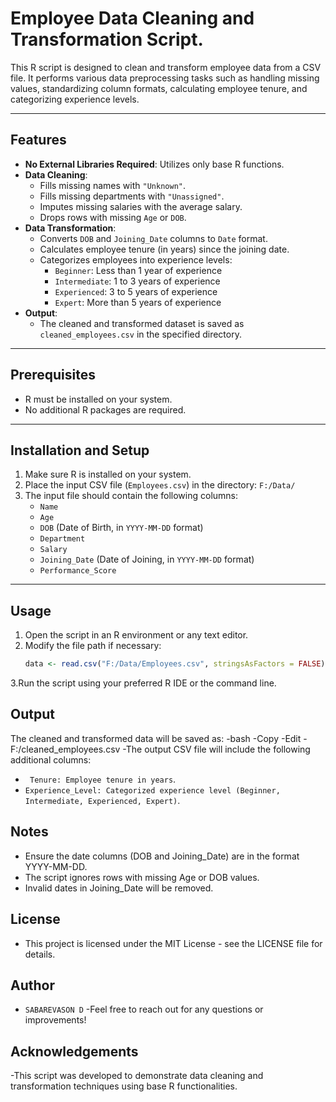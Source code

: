 # Employee Data Cleaning and Transformation Script.

This R script is designed to clean and transform employee data from a CSV file. It performs various data preprocessing tasks such as handling missing values, standardizing column formats, calculating employee tenure, and categorizing experience levels.

---

## Features
- **No External Libraries Required**: Utilizes only base R functions.
- **Data Cleaning**:
  - Fills missing names with `"Unknown"`.
  - Fills missing departments with `"Unassigned"`.
  - Imputes missing salaries with the average salary.
  - Drops rows with missing `Age` or `DOB`.
- **Data Transformation**:
  - Converts `DOB` and `Joining_Date` columns to `Date` format.
  - Calculates employee tenure (in years) since the joining date.
  - Categorizes employees into experience levels:
    - `Beginner`: Less than 1 year of experience
    - `Intermediate`: 1 to 3 years of experience
    - `Experienced`: 3 to 5 years of experience
    - `Expert`: More than 5 years of experience
- **Output**:
  - The cleaned and transformed dataset is saved as `cleaned_employees.csv` in the specified directory.

---

## Prerequisites
- R must be installed on your system.
- No additional R packages are required.

---

## Installation and Setup
1. Make sure R is installed on your system.
2. Place the input CSV file (`Employees.csv`) in the directory: `F:/Data/`
3. The input file should contain the following columns:
   - `Name`
   - `Age`
   - `DOB` (Date of Birth, in `YYYY-MM-DD` format)
   - `Department`
   - `Salary`
   - `Joining_Date` (Date of Joining, in `YYYY-MM-DD` format)
   - `Performance_Score`

---

## Usage
1. Open the script in an R environment or any text editor.
2. Modify the file path if necessary:
   ```r
   data <- read.csv("F:/Data/Employees.csv", stringsAsFactors = FALSE)
3.Run the script using your preferred R IDE or the command line.
## Output
The cleaned and transformed data will be saved as:
-bash
-Copy
-Edit
-F:/cleaned_employees.csv
-The output CSV file will include the following additional columns:
- ` Tenure: Employee tenure in years`.
- `Experience_Level: Categorized experience level (Beginner, Intermediate, Experienced, Expert)`.

## Notes
- Ensure the date columns (DOB and Joining_Date) are in the format YYYY-MM-DD.
- The script ignores rows with missing Age or DOB values.
- Invalid dates in Joining_Date will be removed.
## License
- This project is licensed under the MIT License - see the LICENSE file for details.

## Author
- `SABAREVASON D`
-Feel free to reach out for any questions or improvements!
## Acknowledgements
-This script was developed to demonstrate data cleaning and transformation techniques using base R functionalities.
